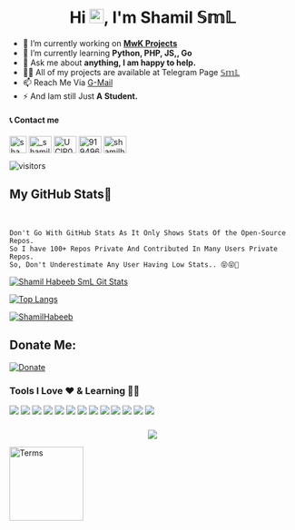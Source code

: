<h1 align="center">Hi <img src="https://raw.githubusercontent.com/MartinHeinz/MartinHeinz/master/wave.gif" width="25px">, I'm Shamil 𝕊𝕞𝕃</h1>

####
- 🔭 I’m currently working on [**MwK Projects**](https://telegram.dog/mwkbots)
- 🌱 I’m currently learning **Python, PHP, JS,, Go**
- 💬 Ask me about **anything, I am happy to help.**
- 👨‍💻 All of my projects are available at Telegram Page [𝕊𝕞𝕃](https://t.me/shamilnelli/6)
- 📫 Reach Me Via [G-Mail](https://google.com/shamilhabeeb5)
- ⚡ And Iam still Just **A Student.**
####

#### 📞 Contact me
<!-- png icons from https://iconscout.com/ -->
<a href="https://telegram.me/shamilnelli" target="blank"><img align="center" src="https://telegra.ph/file/26d2289b53f2b5f183a49.png" alt="shamilnelli" height="30" width="30" /></a>
<a href="https://instagram.com/shamilnelli" target="blank"><img align="center" src="https://raw.githubusercontent.com/rahuldkjain/github-profile-readme-generator/master/src/images/icons/Social/instagram.svg" alt="_shamil.habeeb_" height="30" width="40" /></a>
<a href="https://youtube.com/channel/UClP0fw_t0lOU1mYuL7gEa2g" target="blank"><img align="center" src="https://raw.githubusercontent.com/rahuldkjain/github-profile-readme-generator/master/src/images/icons/Social/youtube.svg" alt="UClP0fw_t0lOU1mYuL7gEa2g" height="30" width="40" /></a>
<a href="https://wa.me/919496300461" target="blank"><img align="center" src="https://raw.githubusercontent.com/rahuldkjain/github-profile-readme-generator/master/src/images/icons/Social/whatsapp.svg" alt="919496300461" height="30" width="40" /></a>
<a href="https://shamilhabeeb5@gmail.com" target="blank"><img align="center" src="https://img.icons8.com/color/48/000000/gmail--v2.png" alt="shamilhabeeb5" height="30" width="40" /></a>
<br>


![visitors](https://visitor-badge.laobi.icu/badge?page_id=HeimanPictures)


## My GitHub Stats💛

<br>
    
```
Don't Go With GitHub Stats As It Only Shows Stats Of the Open-Source Repos. 
So I have 100+ Repos Private And Contributed In Many Users Private Repos.
So, Don't Underestimate Any User Having Low Stats.. 😝😝🤪
```
[![Shamil Habeeb SmL Git Stats](https://github-readme-stats.vercel.app/api?username=Shamilhabeebnelli&include_all_commits=true&count_private=true&theme=gold)](https://github.com/shamilhabeebnelli)

[![Top Langs](https://github-readme-stats.vercel.app/api/top-langs/?username=ShamilHabeebnelli&layout=compact&theme=gold)](https://github.com/shamilhabeebnelli)

<p align="left"> <a href="https://github.com/ryo-ma/github-profile-trophy"><img src="https://github-profile-trophy.vercel.app/?username=shamilhabeebnelli" alt="ShamilHabeeb" /></a> </p>

    

## Donate Me: 
[![Donate](https://img.shields.io/badge/Donate%20Us-Donate-darkgreen?style=for-the-badge)](wa.me/+919496300461)


#####

<h3 align="left">Tools I Love ♥️ & Learning 👨‍💻</h3>


<a href="https://www.arduino.cc"><img src="https://img.icons8.com/fluency/48/000000/arduino.png"/></a>
<a href="https://aws.amazon.com"><img src="https://img.icons8.com/color/48/000000/amazon-web-services.png"/></a>
<a href="https://azure.microsoft.com/"><img src="https://img.icons8.com/fluency/48/000000/azure-1.png"/></a>
<a href="https://www.gnu.org/software/bash"><img src="https://img.icons8.com/plasticine/48/000000/bash.png"/></a>
<a href="https://www.docker.com"><img src="https://img.icons8.com/fluency/50/000000/docker.png"/></a>
<a href="https://cloud.google.com"><img src="https://img.icons8.com/fluency/48/000000/google-cloud.png"/></a>
<a href="https://heroku.com"><img src="https://img.icons8.com/color/48/000000/heroku.png"/></a>
<a href="https://www.w3.org/html"><img src="https://img.icons8.com/color/48/000000/html-5--v1.png"/></a>
<a href="https://www.linux.org"><img src="https://img.icons8.com/color/48/000000/linux--v1.png"/></a>
<a href="https://www.mongodb.com"><img src="https://img.icons8.com/color/48/000000/mongodb.png"/></a>
<a href="https://www.postgresql.org"><img src="https://img.icons8.com/color/48/000000/postgreesql.png"/></a>
<a href="https://www.python.org"><img src="https://img.icons8.com/color/48/000000/python--v1.png"/></a>
<a href="https://redis.io"><img src="https://img.icons8.com/color/48/000000/redis.png"/></a>

#####

<p align="center">
    <img src="https://img.shields.io/badge/THANKS%20FOR-VISITING%20❤-red?style=for-the-badge&logo=github"/>
</p>


<img align="left" alt="Terms" width="130px" src="https://img.shields.io/badge/*%20Not%20Applied%20For%20Some%20Users-⚠️%20TERMS-orange?style=for-the-badge&logo="/>
